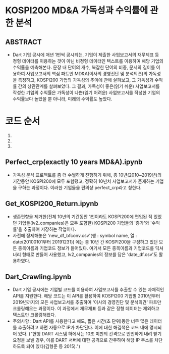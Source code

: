 # KOSPI200 MD&A 가독성과 수익률에 관한 분석
## ABSTRACT
- Dart 기업 공시에 매년 1번씩 공시되는, 기업이 제출한 사업보고서의 재무제표 등 정형 데이터를 이용하는 것이 아닌 비정형 데이터인 텍스트를 이용하여 해당 기업의 수익률을 예측해본다. 문장 내 단어의 개수, 복잡한 단어의 비중, 문서의 길이를 이용하여 사업보고서의 핵심 파트인 MD&A(이사의 경영진단 및 분석의견)의 가독성을 측정하고, KOSPI200 기업의 가독성의 추이에 관해 살펴보고, 그 가독성과 수익률 간의 상관관계를 살펴보았다. 그 결과, 가독성이 좋은(읽기 쉬운) 사업보고서를 작성한 기업의 수익률은 가독성이 나쁜(읽기 어려운) 사업보고서를 작성한 기업의 수익률보다 높았을 뿐 아니라, 미래의 수익률도 높았다.

# 코드 순서
1. 
2. 
3. 

## Perfect_crp(exactly 10 years MD&A).ipynb
- 가독성 분석 프로젝트를 좀 더 수월하게 진행하기 위해, 총 10년(2010~2019년)의 기간동안 KOSPI200에 모두 포함됐고, 정확히 10년치 사업보고서가 존재하는 기업을 구하는 과정이다. 이러한 기업들을 편의상 perfect_crp라고 칭한다.

## Get_KOSPI200_Return.ipynb
- 생존편향을 제거한(전체 10년의 기간동안 1번이라도 KOSPI200에 편입된 적 있었던 기업들(lv2_companies)은 모두 포함한) KOSPI200 기업들의 '종가'와 '수익률'을 추출하여 저장하는 작업이다.
- 사전에 정제해놓은 'new_df_bfconv.csv'(행 : symbol name, 열 : date(20100101부터 20191231)) 에는 총 10년 간 KOSPI200을 구성하고 있던 모든 종목이름과 기업코드 정보가 들어있다. 여기서 모든 종목이름과 기업코드를 딕셔너리 형태로 만들어 사용했고, lv2_companies의 정보를 담은 'date_df.csv'도 활용하였다.

## Dart_Crawling.ipynb
- Dart 기업 공시에는 기업별 코드를 이용하여 사업보고서를 추출할 수 있는 자체적인 API를 지원한다. 해당 코드는 이 API를 활용하여 KOSPI200 기업별 2010년부터 2019년까지의 모든 사업보고서를 추출하여 '이사의 경영진단 및 분석의견' 파트만 크롤링해오는 과정이다. 이 과정에서 재무제표 등과 같은 정형 데이터는 제외하고 텍스트만 크롤링해왔다.
- 주의사항 : Dart API를 사용한다고 해도, 짧은 시간(초 단위)동안 너무 많은 데이터를 추출하려고 하면 자동으로 IP가 차단된다. 이에 대한 해결책은 코드 내에 명시되어 있다. ("현행 DART 시스템 하에서는 10초 미만의 간격으로 빈번하게 내려 받기 요청을 보낼 경우, 이를 DART 서버에 대한 공격으로 간주하여 해당 IP 주소를 차단하도록 되어 있다(김형준 등 2015).")
